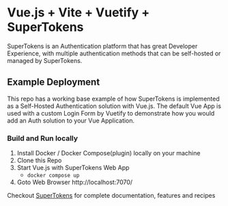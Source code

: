 # Vue.js  + Vite + Vuetify + SuperTokens
SuperTokens is an Authentication platform that has great Developer Experience,
with multiple authentication methods that can be self-hosted or managed by SuperTokens.

## Example Deployment
This repo has a working base example of how SuperTokens is implemented as a Self-Hosted Authentication solution with Vue.js.  The default Vue App is used with a custom Login Form by Vuetify to demonstrate how you would add an Auth solution to your Vue Application. 

### Build and Run locally
1. Install Docker / Docker Compose(plugin) locally on your machine
2. Clone this Repo
3. Start Vue.js with SuperTokens Web App
    - ``` docker compose up ```
5. Goto Web Browser http://localhost:7070/


Checkout [SuperTokens](https://supertokens.com/) for complete documentation, features and recipes
